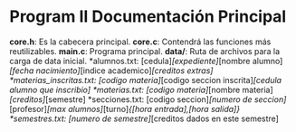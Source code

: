 # Program II Documentación Principal

**core.h**: Es la cabecera principal.
**core.c**: Contendrá las funciones más reutilizables.
**main.c**: Programa principal.
**data/**: Ruta de archivos para la carga de data inicial.
  *alumnos.txt:  [cedula]_[expediente]_[nombre alumno]_[fecha nacimiento]_[indice academico]_[creditos extras]
  *materias_inscritas.txt: [codigo materia]_[codigo seccion inscrita]_[cedula alumno que inscribio]
  *materias.txt: [codigo materia]_[nombre materia]_[creditos]_[semestre]
  *secciones.txt: [codigo seccion]_[numero de seccion]_[profesor]_[max alumnos]_[turno]_{[hora entrada],[hora salida]}
  *semestres.txt: [numero de semestre]_[creditos dados en este semestre]
